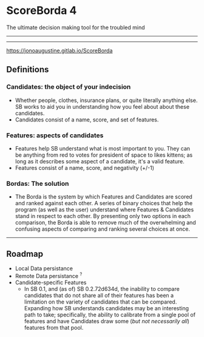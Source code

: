 # ScoreBorda 4

The ultimate decision making tool for the troubled mind

----------------
----------------

https://jonoaugustine.gitlab.io/ScoreBorda

## Definitions

### Candidates: the object of your indecision

- Whether people, clothes, insurance plans, or quite literally anything else.
SB works to aid you in understanding how you feel about about these candidates.
- Candidates consist of a name, score, and set of features.

### Features: aspects of candidates

- Features help SB understand what is most important to you. They can be anything from
red to votes for president of space to likes kittens; as long as it describes some aspect of a candidate, it's a valid feature.
- Features consist of a name, score, and negativity (+/-1)

### Bordas: The solution

- The Borda is the system by which Features and Candidates are scored and ranked against each other. 
A series of binary choices that help the program (as well as the user) understand where Features 
& Candidates stand in respect to each other. By presenting only two options in each comparison,
the Borda is able to remove much of the overwhelming and confusing aspects of comparing and ranking several choices at once.

---

## Roadmap

- Local Data persistance
- Remote Data persistance <sup>?</sup>
- Candidate-specific Features
	- In SB 0.1, and (as of) SB 0.2.72d634d, the inability to compare candidates that do not share
	  all of their features has been a limitation on the variety of candidates that can be compared.
	  Expanding how SB understands candidates may be an interesting path to take; specifically,
	  the ability to calibrate from a single pool of features and have Candidates draw some (*but not necessarily all*) features from that pool.